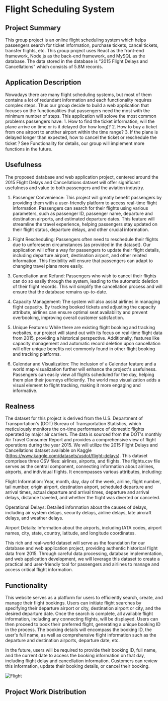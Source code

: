 # Flight Scheduling System #

## Project Summary ##
This group project is an online flight scheduling system which helps passengers search for ticket information, purchase tickets, cancel tickets, transfer flights, etc. This group project uses React as the front-end framework, Node.js as the back-end framework, and MySQL as the database. The data stored in the database is "2015 Flight Delays and Cancellations" which consists of 5.8M records.

## Application Description ##
Nowadays there are many flight scheduling systems, but most of them contains a lot of redundant information and each functionality requires complex steps. Thus our group decide to build a web application that focuses on the functionalities that passengers need the most with the minimum number of steps. This application will solove the most common problems passengers have: 1. How to find the ticket information, will the plane arrive on time or is it delayed (for how long)? 2. How to buy a ticket from one airport to another airport within the time range? 3. If the plane is delayed longer than expected, how to cancel the ticket or reschedule the ticket？See Functionality for details, our group will implement more functions in the future.

## Usefulness ##
The proposed database and web application project, centered around the 2015 Flight Delays and Cancellations dataset will offer significant usefulness and value to both passengers and the aviation industry.

1. Passenger Convenience: This project will greatly benefit passengers by providing them with a user-friendly platform to access real-time flight information. Passengers can search for their flights using various parameters, such as passenger ID, passenger name, departure and destination airports, and estimated departure dates. This feature will streamline the travel experience, helping passengers stay updated on their flight status, departure delays, and other crucial information.

2. Flight Rescheduling: Passengers often need to reschedule their flights due to unforeseen circumstances (as provided in the dataset). Our application will offer a way for passengers to update their flight details, including departure airport, destination airport, and other related information. This flexibility will ensure that passengers can adapt to changing travel plans more easily.

3. Cancellation and Refund: Passengers who wish to cancel their flights can do so easily through the system, leading to the automatic deletion of their flight records. This will simplify the cancellation process and will ensure that the database remains up-to-date.

4. Capacity Management: The system will also assist airlines in managing flight capacity. By tracking booked tickets and adjusting the capacity attribute, airlines can ensure optimal seat availability and prevent overbooking, improving overall customer satisfaction.

5. Unique Features: While there are existing flight booking and tracking websites, our project will stand out with its focus on real-time flight data from 2015, providing a historical perspective. Additionally, features like capacity management and automatic record deletion upon cancellation will offer unique benefits not commonly found in other flight booking and tracking platforms.

6. Calendar and Visualization: The inclusion of a Calendar feature and a world map visualization further will enhance the project's usefulness. Passengers can easily view all flights scheduled for the day, helping them plan their journeys efficiently. The world map visualization adds a visual element to flight tracking, making it more engaging and informative.

## Realness ##
The dataset for this project is derived from the U.S. Department of Transportation's (DOT) Bureau of Transportation Statistics, which meticulously monitors the on-time performance of domestic flights operated by major air carriers. The data is sourced from the DOT's monthly Air Travel Consumer Report and provides a comprehensive view of flight operations during the year 2015. We will utilize the 2015 Flight Delays and Cancellations dataset available on Kaggle (https://www.kaggle.com/datasets/usdot/flight-delays). This dataset comprises three CSV files: airlines, airports, and flights. The flights.csv file serves as the central component, connecting information about airlines, airports, and individual flights. It encompasses various attributes, including:

Flight Information: Year, month, day, day of the week, airline, flight number, tail number, origin airport, destination airport, scheduled departure and arrival times, actual departure and arrival times, departure and arrival delays, distance traveled, and whether the flight was diverted or canceled.

Operational Delays: Detailed information about the causes of delays, including air system delays, security delays, airline delays, late aircraft delays, and weather delays.

Airport Details: Information about the airports, including IATA codes, airport names, city, state, country, latitude, and longitude coordinates.

This rich and real-world dataset will serve as the foundation for our database and web application project, providing authentic historical flight data from 2015. Through careful data processing, database implementation, and web application development, we will leverage this dataset to create a practical and user-friendly tool for passengers and airlines to manage and access critical flight information.

## Functionality ##
This website serves as a platform for users to efficiently search, create, and manage their flight bookings. Users can initiate flight searches by specifying their
departure airport or city, destination airport or city, and the desired departure date. Once the search is complete, all available flight information, including any connecting flights, will be displayed. Users can then proceed to book their preferred flight, generating a unique booking ID in the process. The booking details will encompass the booking ID, the user's full name, as well as comprehensive flight information such as the departure and destination airports, departure date, etc. 

In the future, users will be required to provide their booking ID, full name, and the current date to access the booking information on that day, including flight delay and cancellation information. Customers can review this information, update their booking details, or cancel their booking.

![Flight](https://github.com/cs411-alawini/fa23-cs411-team010-CRUD/assets/143434843/b654cb61-0f63-4e18-afa1-b49746f7c25e)

## Project Work Distribution

